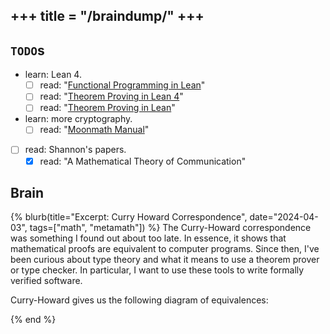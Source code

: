 +++
title = "/braindump/"
+++
---

## `TODO`s
- learn: Lean 4.
  - [ ] read: "[Functional Programming in Lean](https://lean-lang.org/functional_programming_in_lean/)" 
  - [ ] read: "[Theorem Proving in Lean 4](https://leanprover.github.io/theorem_proving_in_lean4/)"
  - [ ] read: "[Theorem Proving in Lean](https://leanprover.github.io/theorem_proving_in_lean/)"
- learn: more cryptography. 
  - [ ] read: "[Moonmath Manual](https://github.com/LeastAuthority/moonmath-manual)"
- [ ] read: Shannon's papers.
    - [x] read: "A Mathematical Theory of Communication"

## Brain
{% blurb(title="Excerpt: Curry Howard Correspondence", date="2024-04-03", tags=["math", "metamath"]) %}
The Curry-Howard correspondence was something I found out about too late.
In essence, it shows that mathematical proofs are equivalent to computer programs. 
Since then, I've been curious about type theory and what it means to use a theorem prover or type checker.
In particular, I want to use these tools to write formally verified software.

Curry-Howard gives us the following diagram of equivalences:


<script type="text/tikz">
\tikzset{every picture/.style={line width=0.75pt}} %set default line width to 0.75pt        
\begin{tikzpicture}[x=0.75pt,y=0.75pt,yscale=-1,xscale=1]

%Straight Lines [id:da6002193061235851] 
\draw [color={rgb, 255:red, 107; green, 201; blue, 223 }  ,draw opacity=1 ][fill={rgb, 255:red, 107; green, 201; blue, 223 }  ,fill opacity=1 ]   (405.14,176.14) -- (282.14,176.14) ;
\draw [shift={(280.14,176.14)}, rotate = 360] [color={rgb, 255:red, 107; green, 201; blue, 223 }  ,draw opacity=1 ][line width=0.75]    (10.93,-3.29) .. controls (6.95,-1.4) and (3.31,-0.3) .. (0,0) .. controls (3.31,0.3) and (6.95,1.4) .. (10.93,3.29)   ;
\draw [shift={(407.14,176.14)}, rotate = 180] [color={rgb, 255:red, 107; green, 201; blue, 223 }  ,draw opacity=1 ][line width=0.75]    (10.93,-3.29) .. controls (6.95,-1.4) and (3.31,-0.3) .. (0,0) .. controls (3.31,0.3) and (6.95,1.4) .. (10.93,3.29)   ;
%Straight Lines [id:da7254497935866558] 
\draw [color={rgb, 255:red, 107; green, 201; blue, 223 }  ,draw opacity=1 ][fill={rgb, 255:red, 107; green, 201; blue, 223 }  ,fill opacity=1 ]   (438.97,157.52) -- (384.31,81.76) ;
\draw [shift={(383.14,80.14)}, rotate = 54.19] [color={rgb, 255:red, 107; green, 201; blue, 223 }  ,draw opacity=1 ][line width=0.75]    (10.93,-3.29) .. controls (6.95,-1.4) and (3.31,-0.3) .. (0,0) .. controls (3.31,0.3) and (6.95,1.4) .. (10.93,3.29)   ;
\draw [shift={(440.14,159.14)}, rotate = 234.19] [color={rgb, 255:red, 107; green, 201; blue, 223 }  ,draw opacity=1 ][line width=0.75]    (10.93,-3.29) .. controls (6.95,-1.4) and (3.31,-0.3) .. (0,0) .. controls (3.31,0.3) and (6.95,1.4) .. (10.93,3.29)   ;
%Straight Lines [id:da7273005969982188] 
\draw [color={rgb, 255:red, 107; green, 201; blue, 223 }  ,draw opacity=1 ][fill={rgb, 255:red, 107; green, 201; blue, 223 }  ,fill opacity=1 ]   (265.83,82.65) -- (207.46,149.64) ;
\draw [shift={(206.14,151.14)}, rotate = 311.07] [color={rgb, 255:red, 107; green, 201; blue, 223 }  ,draw opacity=1 ][line width=0.75]    (10.93,-3.29) .. controls (6.95,-1.4) and (3.31,-0.3) .. (0,0) .. controls (3.31,0.3) and (6.95,1.4) .. (10.93,3.29)   ;
\draw [shift={(267.14,81.14)}, rotate = 131.07] [color={rgb, 255:red, 107; green, 201; blue, 223 }  ,draw opacity=1 ][line width=0.75]    (10.93,-3.29) .. controls (6.95,-1.4) and (3.31,-0.3) .. (0,0) .. controls (3.31,0.3) and (6.95,1.4) .. (10.93,3.29)   ;

% Text Node
\draw (274,50) node [anchor=north west][inner sep=0.75pt]  [font=\large,color={rgb, 255:red, 107; green, 201; blue, 223 }  ,opacity=1 ,xscale=1.1,yscale=1.1] [align=left] {\texttt{Type Theory}};
% Text Node
\draw (126,166) node [anchor=north west][inner sep=0.75pt]  [font=\large,color={rgb, 255:red, 107; green, 201; blue, 223 }  ,opacity=1 ,xscale=1.1,yscale=1.1] [align=left] {\texttt{Category Theory}};
% Text Node
\draw (424,167) node [anchor=north west][inner sep=0.75pt]  [font=\large,color={rgb, 255:red, 107; green, 201; blue, 223 }  ,opacity=1 ,xscale=1.1,yscale=1.1] [align=left] {\texttt{Logic}};

\end{tikzpicture}
</script>










<!-- 
Copilot wrote the following, I wonder if this is correct?
- Propositions as Types
- Proofs as Programs
- Normalization as Computation -->

{% end %}